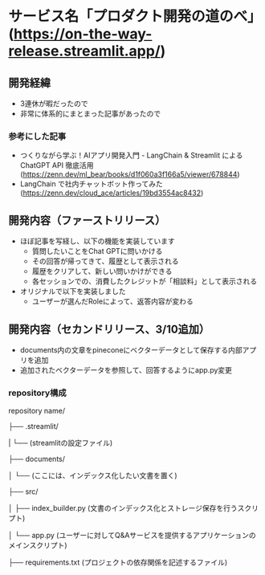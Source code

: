 # サービス名「プロダクト開発の道のべ」(https://on-the-way-release.streamlit.app/)

## 開発経緯
- 3連休が暇だったので
- 非常に体系的にまとまった記事があったので

### 参考にした記事
- つくりながら学ぶ！AIアプリ開発入門 - LangChain & Streamlit による ChatGPT API 徹底活用
(https://zenn.dev/ml_bear/books/d1f060a3f166a5/viewer/678844)
- LangChain で社内チャットボット作ってみた
(https://zenn.dev/cloud_ace/articles/19bd3554ac8432)

## 開発内容（ファーストリリース）
- ほぼ記事を写経し、以下の機能を実装しています
  - 質問したいことをChat GPTに問いかける
  - その回答が帰ってきて、履歴として表示される
  - 履歴をクリアして、新しい問いかけができる
  - 各セッションでの、消費したクレジットが「相談料」として表示される
- オリジナルで以下を実装しました
  - ユーザーが選んだRoleによって、返答内容が変わる

## 開発内容（セカンドリリース、3/10追加）
- documents内の文章をpineconeにベクターデータとして保存する内部アプリを追加
- 追加されたベクターデータを参照して、回答するようにapp.py変更

### repository構成

repository name/

├── .streamlit/

| └── (streamlitの設定ファイル)

├── documents/

│ └── (ここには、インデックス化したい文書を置く)

├── src/

│ ├── index_builder.py (文書のインデックス化とストレージ保存を行うスクリプト)

│ └── app.py (ユーザーに対してQ&Aサービスを提供するアプリケーションのメインスクリプト)

├── requirements.txt (プロジェクトの依存関係を記述するファイル)